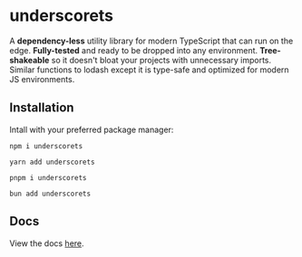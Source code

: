 # underscorets

A **dependency-less** utility library for modern TypeScript that can run on the edge. **Fully-tested** and ready to be dropped into any environment. **Tree-shakeable** so it doesn't bloat your projects with unnecessary imports. Similar functions to lodash except it is type-safe and optimized for modern JS environments.

## Installation

Intall with your preferred package manager:

```shell
npm i underscorets
```

```shell
yarn add underscorets
```

```shell
pnpm i underscorets
```

```shell
bun add underscorets
```

## Docs

View the docs [here](https://github.com/mhodge11/underscorets/blob/main/docs/README.md).
